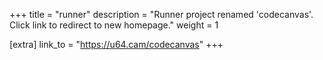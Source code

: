 +++
title = "runner"
description = "Runner project renamed 'codecanvas'. Click link to redirect to new homepage."
weight = 1 

[extra]
link_to = "https://u64.cam/codecanvas"
+++
